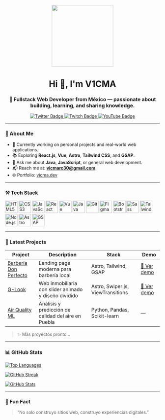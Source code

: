 <div id="header" align="center">
  <img src="https://media.giphy.com/media/qgQUggAC3Pfv687qPC/giphy.gif" width="200"/>
  <h1 align="center">Hi 👋, I'm V1CMA</h1>
  <h3 align="center">🚀 Fullstack Web Developer from México — passionate about building, learning, and sharing knowledge.</h3>
</div>

<div id="badges" align="center">
  <a href="https://twitter.com/V1CMA" target="_blank">
    <img src="https://img.shields.io/twitter/follow/V1CMA?color=1DA1F2&label=Follow&logo=twitter&style=for-the-badge" alt="Twitter Badge"/>
  </a>
  <a href="https://www.twitch.tv/v1cma" target="_blank">
    <img src="https://img.shields.io/twitch/status/v1cma?color=9146FF&label=Live&logo=twitch&style=for-the-badge" alt="Twitch Badge"/>
  </a>
  <a href="https://www.youtube.com/channel/UCFN5jhZAUXr58zBvtNBIXYA" target="_blank">
    <img src="https://img.shields.io/youtube/channel/subscribers/UCFN5jhZAUXr58zBvtNBIXYA?color=FF0000&label=Subscribe&logo=youtube&style=for-the-badge" alt="YouTube Badge"/>
  </a>
</div>

---

### 🧠 About Me

- 🔭 Currently working on personal projects and real-world web applications.
- 📚 Exploring **React.js**, **Vue**, **Astro**, **Tailwind CSS**, and **GSAP**.
- 💬 Ask me about **Java**, **JavaScript**, or general web development.
- 📬 Reach me at: **vicmarc30@gmail.com**
- 🌐 Portfolio: [vicma.dev](https://vicma.dev)

---

### ⚒️ Tech Stack

<div align="left">
  <img src="https://cdn.jsdelivr.net/gh/devicons/devicon/icons/html5/html5-original.svg" width="40" alt="HTML5"/>
  <img src="https://cdn.jsdelivr.net/gh/devicons/devicon/icons/css3/css3-original.svg" width="40" alt="CSS3"/>
  <img src="https://cdn.jsdelivr.net/gh/devicons/devicon/icons/javascript/javascript-original.svg" width="40" alt="JavaScript"/>
  <img src="https://cdn.jsdelivr.net/gh/devicons/devicon/icons/react/react-original.svg" width="40" alt="React"/>
  <img src="https://cdn.jsdelivr.net/gh/devicons/devicon/icons/vuejs/vuejs-original.svg" width="40" alt="Vue"/>
  <img src="https://cdn.jsdelivr.net/gh/devicons/devicon/icons/java/java-original.svg" width="40" alt="Java"/>
  <img src="https://cdn.jsdelivr.net/gh/devicons/devicon/icons/git/git-original.svg" width="40" alt="Git"/>
  <img src="https://cdn.jsdelivr.net/gh/devicons/devicon/icons/figma/figma-original.svg" width="40" alt="Figma"/>
  <img src="https://cdn.jsdelivr.net/gh/devicons/devicon/icons/bootstrap/bootstrap-original.svg" width="40" alt="Bootstrap"/>
  <img src="https://cdn.jsdelivr.net/gh/devicons/devicon/icons/sass/sass-original.svg" width="40" alt="Sass"/>
  <img src="https://cdn.jsdelivr.net/gh/devicons/devicon/icons/tailwindcss/tailwindcss-plain.svg" width="40" alt="TailwindCSS"/>
  <img src="https://cdn.jsdelivr.net/gh/devicons/devicon/icons/nodejs/nodejs-original.svg" width="40" alt="Node.js"/>
  <img src="https://cdn.jsdelivr.net/gh/devicons/devicon/icons/astro/astro-original.svg" width="40" alt="Astro"/>
  <img src="https://upload.wikimedia.org/wikipedia/commons/3/3f/Gsap-greensock-logo.png" width="40" alt="GSAP"/>
</div>

---

### 🧩 Latest Projects

| Project | Description | Stack | Demo |
|--------|-------------|-------|------|
| [Barbería Don Perfecto](https://github.com/V1CMA-V/barberia-don-perfecto) | Landing page moderna para barbería local | Astro, Tailwind, GSAP | [🔗 Ver demo](https://barberia.vicma.dev) |
| [G-Look](https://github.com/V1CMA-V/g-look) | Web inmobiliaria con slider animado y diseño dividido | Astro, Swiper.js, ViewTransitions | [🔗 Ver demo](https://glook.vicma.dev) |
| [Air Quality ML](https://github.com/V1CMA-V/air-quality-puebla) | Análisis y predicción de calidad del aire en Puebla | Python, Pandas, Scikit-learn | — |

> ✨ Más proyectos pronto...

---

### 📊 GitHub Stats

[![Top Languages](https://github-readme-stats.vercel.app/api/top-langs/?username=V1CMA-V&layout=compact&theme=radical)](https://github.com/anuraghazra/github-readme-stats)

[![GitHub Streak](https://streak-stats.demolab.com?user=V1CMA-V&theme=radical&hide_border=true)](https://git.io/streak-stats)

[![GitHub Stats](https://github-readme-stats.vercel.app/api?username=V1CMA-V&show_icons=true&theme=radical)](https://github.com/anuraghazra/github-readme-stats)

---

### 🎯 Fun Fact

> “No solo construyo sitios web, construyo experiencias digitales.”

